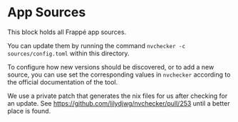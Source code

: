 # App Sources

This block holds all Frappé app sources.

You can update them by running the command `nvchecker -c sources/config.toml` within this directory.

To configure how new versions should be discovered, or to add a new source,
you can use set the corresponding values in `nvchecker` according to the official documentation of the tool.

We use a private patch that generates the nix files for us after checking for an update.
See https://github.com/lilydjwg/nvchecker/pull/253 until a better place is found.
